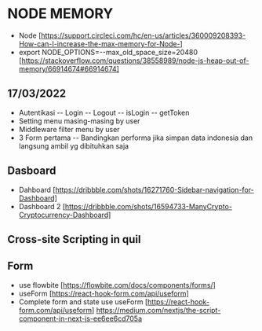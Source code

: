 # NODE MEMORY

- Node [https://support.circleci.com/hc/en-us/articles/360009208393-How-can-I-increase-the-max-memory-for-Node-]
- export NODE_OPTIONS=--max_old_space_size=20480 [https://stackoverflow.com/questions/38558989/node-js-heap-out-of-memory/66914674#66914674] 

## 17/03/2022

- Autentikasi
  -- Login
  -- Logout
  -- isLogin
  -- getToken
- Setting menu masing-masing by user
- Middleware filter menu by user
- 3 Form pertama
  -- Bandingkan performa jika simpan data indonesia dan langsung ambil yg dibituhkan saja

## Dasboard

- Dahboard [https://dribbble.com/shots/16271760-Sidebar-navigation-for-Dashboard]
- Dashboard 2 [https://dribbble.com/shots/16594733-ManyCrypto-Cryptocurrency-Dashboard]

## Cross-site Scripting in quil

## Form

- use flowbite [https://flowbite.com/docs/components/forms/]
- useForm [https://react-hook-form.com/api/useform]
- Complete form and state use useForm [https://react-hook-form.com/api/useform]
https://medium.com/nextjs/the-script-component-in-next-js-ee6ee6cd705a